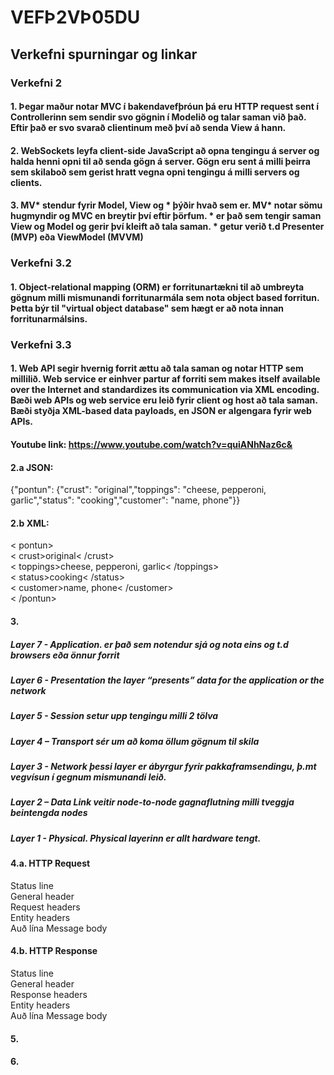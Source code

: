 # VEFÞ2VÞ05DU

## Verkefni spurningar og linkar

### Verkefni 2
#### 1. Þegar maður notar MVC í bakendavefþróun þá eru HTTP request sent í Controllerinn sem sendir svo gögnin í Modelið og talar saman við það. Eftir það er svo svarað clientinum með því að senda View á hann.

#### 2. WebSockets leyfa client-side JavaScript að opna tengingu á server og halda henni opni til að senda gögn á server. Gögn eru sent á milli þeirra sem skilaboð sem gerist hratt vegna opni tengingu á milli servers og clients.

#### 3. MV* stendur fyrir Model, View og * þýðir hvað sem er. MV* notar sömu hugmyndir og MVC en breytir því eftir þörfum. * er það sem tengir saman View og Model og gerir því kleift að tala saman. * getur verið t.d Presenter (MVP) eða ViewModel (MVVM)

### Verkefni 3.2
#### 1. Object-relational mapping (ORM) er forritunartækni til að umbreyta gögnum milli mismunandi forritunarmála sem nota object based forritun. Þetta býr til "virtual object database" sem hægt er að nota innan forritunarmálsins.

### Verkefni 3.3
#### 1. Web API segir hvernig forrit ættu að tala saman og notar HTTP sem millilið. Web service er einhver partur af forriti sem makes itself available over the Internet and standardizes its communication via XML encoding. Bæði web APIs og web service eru leið fyrir client og host að tala saman. Bæði styðja XML-based data payloads, en JSON er algengara fyrir web APIs.
#### Youtube link: https://www.youtube.com/watch?v=quiANhNaz6c&

#### 2.a JSON: 
{"pontun": {"crust": "original","toppings": "cheese, pepperoni, garlic","status": "cooking","customer": "name, phone"}}
#### 2.b XML:
< pontun><br>
  < crust>original< /crust><br>
  < toppings>cheese, pepperoni, garlic< /toppings><br>
  < status>cooking< /status><br>
  < customer>name, phone< /customer><br>
< /pontun>

#### 3.
##### Layer 7 - Application. er það sem notendur sjá og nota eins og t.d browsers eða önnur forrit
##### Layer 6 - Presentation the layer “presents” data for the application or the network
##### Layer 5 - Session setur upp tengingu milli 2 tölva
##### Layer 4 – Transport sér um að koma öllum gögnum til skila
##### Layer 3 - Network þessi layer er ábyrgur fyrir pakkaframsendingu, þ.mt vegvísun í gegnum mismunandi leið.
##### Layer 2 – Data Link veitir node-to-node gagnaflutning milli tveggja beintengda nodes
##### Layer 1 - Physical. Physical layerinn er allt hardware tengt.

#### 4.a. HTTP Request
Status line <br>
General header <br>
Request headers <br>
Entity headers <br>
Auð lína
Message body <br>

#### 4.b. HTTP Response
Status line <br>
General header <br>
Response headers <br>
Entity headers <br>
Auð lína
Message body <br>

#### 5.

#### 6.
